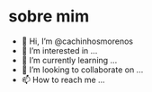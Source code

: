 # sobre mim 

- 👋 Hi, I’m @cachinhosmorenos
- 👀 I’m interested in ...
- 🌱 I’m currently learning ...
- 💞️ I’m looking to collaborate on ...
- 📫 How to reach me ...

<!---
cachinhosmorenos/cachinhosmorenos is a ✨ special ✨ repository because its `README.md` (this file) appears on your GitHub profile.
You can click the Preview link to take a look at your changes.
--->
